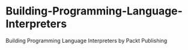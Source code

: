 # Building-Programming-Language-Interpreters
Building Programming Language Interpreters by Packt Publishing
